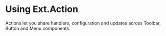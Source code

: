 # Using Ext.Action #

Actions let you share handlers, configuration and updates across Toolbar, Button and Menu components.
